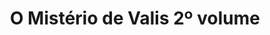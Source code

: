 ---
Numero: 301
title: O Mistério de Valis 2º volume
Autor: Philip K Dick
Co-autor: 
Ano-de-Publicacao: 1982
Titulo-original: Valis
Tradutor: Eurico da Fonseca
Co-tradutor: 
Ano-de-edicao: 1981
alias: Philip-K-Dick
Autor2-alias: 
Tradutor1-alias: Eurico-da-Fonseca
Tradutor2-alias: 
Titulo-link: 301-O-Misterio-de-Valis-2-volume
Capa: António Pedro
pags: 176
Capa-link: Antonio-Pedro
---